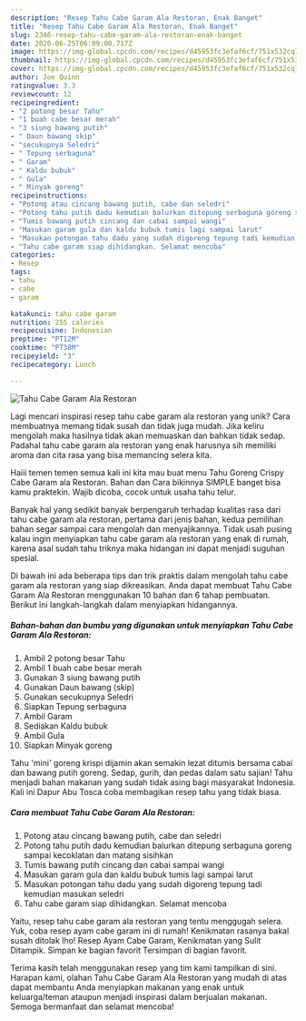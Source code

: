 ```yaml
---
description: "Resep Tahu Cabe Garam Ala Restoran, Enak Banget"
title: "Resep Tahu Cabe Garam Ala Restoran, Enak Banget"
slug: 2346-resep-tahu-cabe-garam-ala-restoran-enak-banget
date: 2020-06-25T06:09:00.717Z
image: https://img-global.cpcdn.com/recipes/d45953fc3efaf6cf/751x532cq70/tahu-cabe-garam-ala-restoran-foto-resep-utama.jpg
thumbnail: https://img-global.cpcdn.com/recipes/d45953fc3efaf6cf/751x532cq70/tahu-cabe-garam-ala-restoran-foto-resep-utama.jpg
cover: https://img-global.cpcdn.com/recipes/d45953fc3efaf6cf/751x532cq70/tahu-cabe-garam-ala-restoran-foto-resep-utama.jpg
author: Joe Quinn
ratingvalue: 3.3
reviewcount: 12
recipeingredient:
- "2 potong besar Tahu"
- "1 buah cabe besar merah"
- "3 siung bawang putih"
- " Daun bawang skip"
- "secukupnya Seledri"
- " Tepung serbaguna"
- " Garam"
- " Kaldu bubuk"
- " Gula"
- " Minyak goreng"
recipeinstructions:
- "Potong atau cincang bawang putih, cabe dan seledri"
- "Potong tahu putih dadu kemudian balurkan ditepung serbaguna goreng sampai kecoklatan dan matang sisihkan"
- "Tumis bawang putih cincang dan cabai sampai wangi"
- "Masukan garam gula dan kaldu bubuk tumis lagi sampai larut"
- "Masukan potongan tahu dadu yang sudah digoreng tepung tadi kemudian masukan seledri"
- "Tahu cabe garam siap dihidangkan. Selamat mencoba"
categories:
- Resep
tags:
- tahu
- cabe
- garam

katakunci: tahu cabe garam 
nutrition: 255 calories
recipecuisine: Indonesian
preptime: "PT12M"
cooktime: "PT38M"
recipeyield: "3"
recipecategory: Lunch

---
```



![Tahu Cabe Garam Ala Restoran](https://img-global.cpcdn.com/recipes/d45953fc3efaf6cf/751x532cq70/tahu-cabe-garam-ala-restoran-foto-resep-utama.jpg)

Lagi mencari inspirasi resep tahu cabe garam ala restoran yang unik? Cara membuatnya memang tidak susah dan tidak juga mudah. Jika keliru mengolah maka hasilnya tidak akan memuaskan dan bahkan tidak sedap. Padahal tahu cabe garam ala restoran yang enak harusnya sih memiliki aroma dan cita rasa yang bisa memancing selera kita.

Haiii temen temen semua kali ini kita mau buat menu Tahu Goreng Crispy Cabe Garam ala Restoran. Bahan dan Cara bikinnya SIMPLE banget bisa kamu praktekin. Wajib dicoba, cocok untuk usaha tahu telur.

Banyak hal yang sedikit banyak berpengaruh terhadap kualitas rasa dari tahu cabe garam ala restoran, pertama dari jenis bahan, kedua pemilihan bahan segar sampai cara mengolah dan menyajikannya. Tidak usah pusing kalau ingin menyiapkan tahu cabe garam ala restoran yang enak di rumah, karena asal sudah tahu triknya maka hidangan ini dapat menjadi suguhan spesial.


Di bawah ini ada beberapa tips dan trik praktis dalam mengolah tahu cabe garam ala restoran yang siap dikreasikan. Anda dapat membuat Tahu Cabe Garam Ala Restoran menggunakan 10 bahan dan 6 tahap pembuatan. Berikut ini langkah-langkah dalam menyiapkan hidangannya.

<!--inarticleads1-->

##### Bahan-bahan dan bumbu yang digunakan untuk menyiapkan Tahu Cabe Garam Ala Restoran:

1. Ambil 2 potong besar Tahu
1. Ambil 1 buah cabe besar merah
1. Gunakan 3 siung bawang putih
1. Gunakan  Daun bawang (skip)
1. Gunakan secukupnya Seledri
1. Siapkan  Tepung serbaguna
1. Ambil  Garam
1. Sediakan  Kaldu bubuk
1. Ambil  Gula
1. Siapkan  Minyak goreng


Tahu &#39;mini&#39; goreng krispi dijamin akan semakin lezat ditumis bersama cabai dan bawang putih goreng. Sedap, gurih, dan pedas dalam satu sajian! Tahu menjadi bahan makanan yang sudah tidak asing bagi masyarakat Indonesia. Kali ini Dapur Abu Tosca coba membagikan resep tahu yang tidak biasa. 

<!--inarticleads2-->

##### Cara membuat Tahu Cabe Garam Ala Restoran:

1. Potong atau cincang bawang putih, cabe dan seledri
1. Potong tahu putih dadu kemudian balurkan ditepung serbaguna goreng sampai kecoklatan dan matang sisihkan
1. Tumis bawang putih cincang dan cabai sampai wangi
1. Masukan garam gula dan kaldu bubuk tumis lagi sampai larut
1. Masukan potongan tahu dadu yang sudah digoreng tepung tadi kemudian masukan seledri
1. Tahu cabe garam siap dihidangkan. Selamat mencoba


Yaitu, resep tahu cabe garam ala restoran yang tentu menggugah selera. Yuk, coba resep ayam cabe garam ini di rumah! Kenikmatan rasanya bakal susah ditolak lho! Resep Ayam Cabe Garam, Kenikmatan yang Sulit Ditampik. Simpan ke bagian favorit Tersimpan di bagian favorit. 

Terima kasih telah menggunakan resep yang tim kami tampilkan di sini. Harapan kami, olahan Tahu Cabe Garam Ala Restoran yang mudah di atas dapat membantu Anda menyiapkan makanan yang enak untuk keluarga/teman ataupun menjadi inspirasi dalam berjualan makanan. Semoga bermanfaat dan selamat mencoba!
